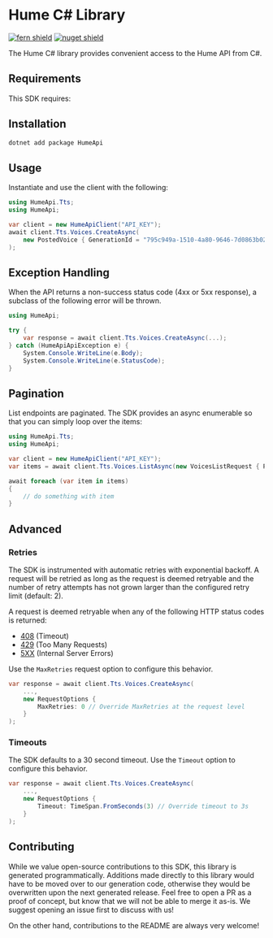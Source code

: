 # Hume C# Library

[![fern shield](https://img.shields.io/badge/%F0%9F%8C%BF-Built%20with%20Fern-brightgreen)](https://buildwithfern.com?utm_source=github&utm_medium=github&utm_campaign=readme&utm_source=https%3A%2F%2Fgithub.com%2Ffern-demo%2Fhumeai-dotnet-sdk)
[![nuget shield](https://img.shields.io/nuget/v/HumeApi)](https://nuget.org/packages/HumeApi)

The Hume C# library provides convenient access to the Hume API from C#.

## Requirements

This SDK requires:

## Installation

```sh
dotnet add package HumeApi
```

## Usage

Instantiate and use the client with the following:

```csharp
using HumeApi.Tts;
using HumeApi;

var client = new HumeApiClient("API_KEY");
await client.Tts.Voices.CreateAsync(
    new PostedVoice { GenerationId = "795c949a-1510-4a80-9646-7d0863b023ab", Name = "David Hume" }
);
```

## Exception Handling

When the API returns a non-success status code (4xx or 5xx response), a subclass of the following error
will be thrown.

```csharp
using HumeApi;

try {
    var response = await client.Tts.Voices.CreateAsync(...);
} catch (HumeApiApiException e) {
    System.Console.WriteLine(e.Body);
    System.Console.WriteLine(e.StatusCode);
}
```

## Pagination

List endpoints are paginated. The SDK provides an async enumerable so that you can simply loop over the items:

```csharp
using HumeApi.Tts;
using HumeApi;

var client = new HumeApiClient("API_KEY");
var items = await client.Tts.Voices.ListAsync(new VoicesListRequest { Provider = VoiceProvider.CustomVoice });

await foreach (var item in items)
{
    // do something with item
}
```

## Advanced

### Retries

The SDK is instrumented with automatic retries with exponential backoff. A request will be retried as long
as the request is deemed retryable and the number of retry attempts has not grown larger than the configured
retry limit (default: 2).

A request is deemed retryable when any of the following HTTP status codes is returned:

- [408](https://developer.mozilla.org/en-US/docs/Web/HTTP/Status/408) (Timeout)
- [429](https://developer.mozilla.org/en-US/docs/Web/HTTP/Status/429) (Too Many Requests)
- [5XX](https://developer.mozilla.org/en-US/docs/Web/HTTP/Status/500) (Internal Server Errors)

Use the `MaxRetries` request option to configure this behavior.

```csharp
var response = await client.Tts.Voices.CreateAsync(
    ...,
    new RequestOptions {
        MaxRetries: 0 // Override MaxRetries at the request level
    }
);
```

### Timeouts

The SDK defaults to a 30 second timeout. Use the `Timeout` option to configure this behavior.

```csharp
var response = await client.Tts.Voices.CreateAsync(
    ...,
    new RequestOptions {
        Timeout: TimeSpan.FromSeconds(3) // Override timeout to 3s
    }
);
```

## Contributing

While we value open-source contributions to this SDK, this library is generated programmatically.
Additions made directly to this library would have to be moved over to our generation code,
otherwise they would be overwritten upon the next generated release. Feel free to open a PR as
a proof of concept, but know that we will not be able to merge it as-is. We suggest opening
an issue first to discuss with us!

On the other hand, contributions to the README are always very welcome!
